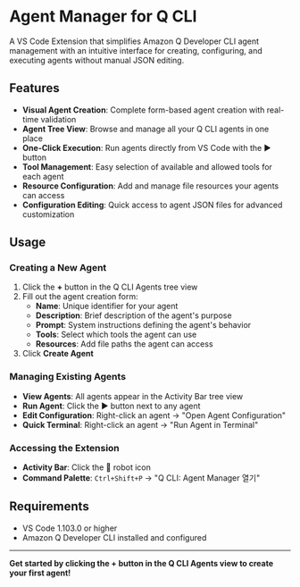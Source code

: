 # Agent Manager for Q CLI

A VS Code Extension that simplifies Amazon Q Developer CLI agent management with an intuitive interface for creating, configuring, and executing agents without manual JSON editing.

## Features

- **Visual Agent Creation**: Complete form-based agent creation with real-time validation
- **Agent Tree View**: Browse and manage all your Q CLI agents in one place
- **One-Click Execution**: Run agents directly from VS Code with the ▶️ button
- **Tool Management**: Easy selection of available and allowed tools for each agent
- **Resource Configuration**: Add and manage file resources your agents can access
- **Configuration Editing**: Quick access to agent JSON files for advanced customization

## Usage

### Creating a New Agent
1. Click the **+** button in the Q CLI Agents tree view
2. Fill out the agent creation form:
   - **Name**: Unique identifier for your agent
   - **Description**: Brief description of the agent's purpose
   - **Prompt**: System instructions defining the agent's behavior
   - **Tools**: Select which tools the agent can use
   - **Resources**: Add file paths the agent can access
3. Click **Create Agent**

### Managing Existing Agents
- **View Agents**: All agents appear in the Activity Bar tree view
- **Run Agent**: Click the ▶️ button next to any agent
- **Edit Configuration**: Right-click an agent → "Open Agent Configuration"
- **Quick Terminal**: Right-click an agent → "Run Agent in Terminal"

### Accessing the Extension
- **Activity Bar**: Click the 🤖 robot icon
- **Command Palette**: `Ctrl+Shift+P` → "Q CLI: Agent Manager 열기"

## Requirements

- VS Code 1.103.0 or higher
- Amazon Q Developer CLI installed and configured

---

**Get started by clicking the + button in the Q CLI Agents view to create your first agent!**
